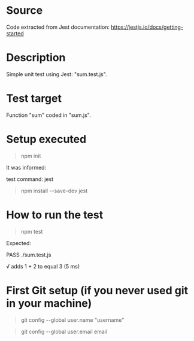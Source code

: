 # Source
Code extracted from Jest documentation: https://jestjs.io/docs/getting-started

# Description

Simple unit test using Jest: "sum.test.js".

# Test target

Function "sum" coded in "sum.js".

# Setup executed

>npm init
 
   It was informed: 

   test command: jest

>npm install --save-dev jest

# How to run the test

>npm test

Expected:

 PASS  ./sum.test.js
 
  √ adds 1 + 2 to equal 3 (5 ms)

# First Git setup (if you never used git in your machine)

>git config --global user.name "username"

>git config --global user.email email